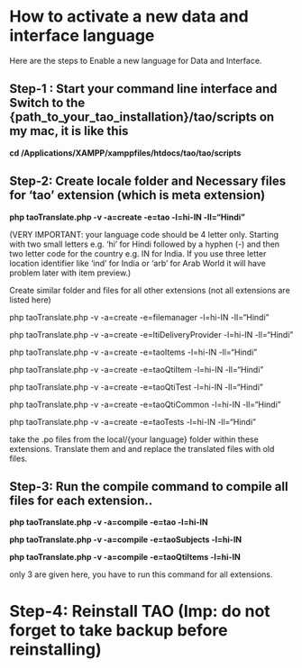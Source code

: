 <!--
parent: 'Developer Guide'
created_at: '2014-12-10 10:09:23'
updated_at: '2015-07-28 08:49:53'
authors:
    - 'Vijai Pandey'
tags:
    - 'Developer Guide'
-->

How to activate a new data and interface language
=====================================================

Here are the steps to Enable a new language for Data and Interface.

Step-1 : Start your command line interface and Switch to the {path_to_your_tao_installation}/tao/scripts on my mac, it is like this
---------------------------------------------------------------------------------------------------------------------------------------

**cd /Applications/XAMPP/xamppfiles/htdocs/tao/tao/scripts**

Step-2: Create locale folder and Necessary files for ‘tao’ extension (which is meta extension)
----------------------------------------------------------------------------------------------

**php taoTranslate.php -v -a=create -e=tao -l=hi-IN -ll=“Hindi”**

(VERY IMPORTANT: your language code should be 4 letter only. Starting with two small letters e.g. ‘hi’ for Hindi followed by a hyphen (-) and then two letter code for the country e.g. IN for India. If you use three letter location identifier like ‘ind’ for India or ‘arb’ for Arab World it will have problem later with item preview.)

Create similar folder and files for all other extensions (not all extensions are listed here)

php taoTranslate.php -v -a=create -e=filemanager -l=hi-IN -ll=“Hindi”<br/>

php taoTranslate.php -v -a=create -e=ltiDeliveryProvider -l=hi-IN -ll=“Hindi”<br/>

php taoTranslate.php -v -a=create -e=taoItems -l=hi-IN -ll=“Hindi”<br/>

php taoTranslate.php -v -a=create -e=taoQtiItem -l=hi-IN -ll=“Hindi”<br/>

php taoTranslate.php -v -a=create -e=taoQtiTest -l=hi-IN -ll=“Hindi”<br/>

php taoTranslate.php -v -a=create -e=taoQtiCommon -l=hi-IN -ll=“Hindi”<br/>

php taoTranslate.php -v -a=create -e=taoTests -l=hi-IN -ll=“Hindi”

take the .po files from the local/{your language} folder within these extensions. Translate them and and replace the translated files with old files.

Step-3: Run the compile command to compile all files for each extension..
-------------------------------------------------------------------------

**php taoTranslate.php -v -a=compile -e=tao -l=hi-IN**

**php taoTranslate.php -v -a=compile -e=taoSubjects -l=hi-IN**

**php taoTranslate.php -v -a=compile -e=taoQtiItems -l=hi-IN**

only 3 are given here, you have to run this command for all extensions.

Step-4: Reinstall TAO (Imp: do not forget to take backup before reinstalling)
=============================================================================

